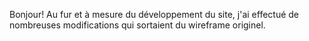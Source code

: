 Bonjour!
Au fur et à mesure du développement du site, j'ai effectué de nombreuses modifications qui sortaient du wireframe originel.
